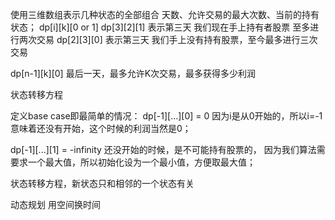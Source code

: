 使用三维数组表示几种状态的全部组合
天数、允许交易的最大次数、当前的持有状态；
dp[i][k][0 or 1]
dp[3][2][1] 表示第三天 我们现在手上持有者股票 至多进行两次交易
dp[2][3][0] 表示第三天 我们手上没有持有股票，至今最多进行三次交易

dp[n-1][k][0] 最后一天，最多允许K次交易，最多获得多少利润

状态转移方程

定义base case即最简单的情况：
dp[-1][...][0] = 0
因为i是从0开始的，所以i=-1意味着还没有开始，这个时候的利润当然是0；

dp[-1][...][1] = -infinity
还没开始的时候，是不可能持有股票的，
因为我们算法需要求一个最大值，所以初始化设为一个最小值，方便取最大值；

状态转移方程，新状态只和相邻的一个状态有关

动态规划 用空间换时间
